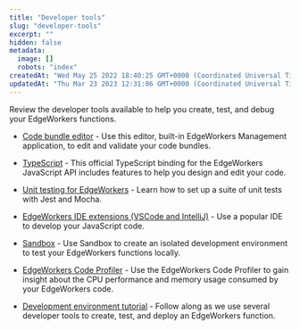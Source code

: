 ```yaml
---
title: "Developer tools"
slug: "developer-tools"
excerpt: ""
hidden: false
metadata: 
  image: []
  robots: "index"
createdAt: "Wed May 25 2022 18:40:25 GMT+0000 (Coordinated Universal Time)"
updatedAt: "Thu Mar 23 2023 12:31:06 GMT+0000 (Coordinated Universal Time)"
---
```

Review the developer tools available to help you create, test, and debug your EdgeWorkers functions. 

- [Code bundle editor](doc:code-bundle-editor) - Use this editor, built-in EdgeWorkers Management application, to edit and validate your code bundles. 

- [TypeScript](doc:typescript) - This official TypeScript binding for the EdgeWorkers JavaScript API includes features to help you design and edit your code.

- [Unit testing for EdgeWorkers](doc:unit-testing-for-edgeworkers) - Learn how to set up a suite of unit tests with Jest and Mocha.

- [EdgeWorkers IDE extensions (VSCode and IntelliJ)](doc:ide-extensions) - Use a popular IDE to develop your JavaScript code.

- [Sandbox](doc:sandbox) - Use Sandbox to create an isolated development environment to test your EdgeWorkers functions locally.

- [EdgeWorkers Code Profiler](doc:edgeworkers-code-profiler) - Use the EdgeWorkers Code Profiler to gain insight about the CPU performance and memory usage consumed by your EdgeWorkers code.

- [Development environment tutorial](doc:dev-environment-tutorial) - Follow along as we use several developer tools to create, test, and deploy an EdgeWorkers function.

